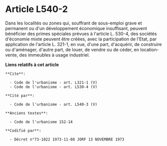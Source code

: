 # Article L540-2

Dans les localités ou zones qui, souffrant de sous-emploi grave et permanent ou d'un développement économique insuffisant,
peuvent bénéficier des primes spéciales prévues à l'article L. 530-4, des sociétés d'économie mixte peuvent être créées, avec
la participation de l'Etat, par application de l'article L. 321-1, en vue, d'une part, d'acquérir, de construire ou
d'aménager, d'autre part, de louer, de vendre ou de céder, en location-vente, des immeubles à usage industriel.

**Liens relatifs à cet article**

	**Cite**:

	  - Code de l'urbanisme - art. L321-1 (V)
	  - Code de l'urbanisme - art. L530-4 (V)

	**Cité par**:

	  - Code de l'urbanisme - art. L540-3 (V)

	**Anciens textes**:

	  - Code de l'urbanisme 152-14

	**Codifié par**:

	  - Décret n°73-1022 1973-11-08 JORF 13 NOVEMBRE 1973
